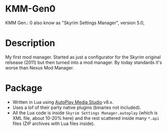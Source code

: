 # KMM-Gen0
KMM Gen.: 0 also know as "Skyrim Settings Manager", version 5.0,

# Description
My first mod manager. Started as just a configurator for the Skyrim original relsease (2011) but then turned into a mod manager. By today standards it's worse than Nexus Mod Manager.

# Package
- Written in Lua using [AutoPlay Media Studio](https://www.indigorose.com/autoplay-media-studio/) v8.x.
- Uses a lof of their party native plugins (binaries not included).
- All the Lua code is inside `Skyrim Settings Manager.autoplay` (which is XML file, about 10-20% here) and the rest scattered inside many `*.api` files (ZIP archives with Lua files inside).

